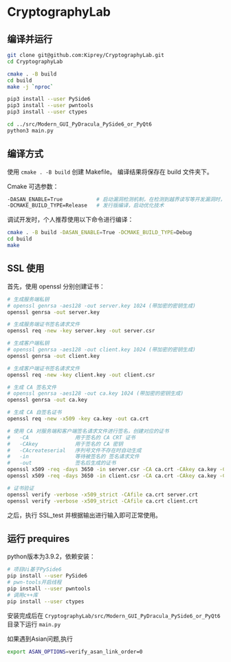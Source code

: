 # CryptographyLab

## 编译并运行

```bash
git clone git@github.com:Kiprey/CryptographyLab.git
cd CryptographyLab

cmake . -B build
cd build
make -j `nproc`

pip3 install --user PySide6
pip3 install --user pwntools
pip3 install --user ctypes

cd ../src/Modern_GUI_PyDracula_PySide6_or_PyQt6
python3 main.py
```


## 编译方式

使用 `cmake . -B build` 创建 Makefile。
编译结果将保存在 build 文件夹下。

Cmake 可选参数：

```bash
-DASAN_ENABLE=True           # 启动漏洞检测机制，在检测到越界读写等开发漏洞时，立即 abort
-DCMAKE_BUILD_TYPE=Release   # 发行版编译，启动优化技术
```

调试开发时，个人推荐使用以下命令进行编译：

```bash
cmake . -B build -DASAN_ENABLE=True -DCMAKE_BUILD_TYPE=Debug
cd build
make
```

## SSL 使用

首先，使用 openssl 分别创建证书：

```bash
# 生成服务端私钥
# openssl genrsa -aes128 -out server.key 1024 (带加密的密钥生成)
openssl genrsa -out server.key

# 生成服务端证书签名请求文件
openssl req -new -key server.key -out server.csr

# 生成客户端私钥
# openssl genrsa -aes128 -out client.key 1024 (带加密的密钥生成)
openssl genrsa -out client.key

# 生成客户端证书签名请求文件
openssl req -new -key client.key -out client.csr

# 生成 CA 签名文件
# openssl genrsa -aes128 -out ca.key 1024 (带加密的密钥生成)
openssl genrsa -out ca.key

# 生成 CA 自签名证书
openssl req -new -x509 -key ca.key -out ca.crt

# 使用 CA 对服务端和客户端签名请求文件进行签名，创建对应的证书
#   -CA               用于签名的 CA CRT 证书
#   -CAkey            用于签名的 CA 密钥
#   -CAcreateserial   序列号文件不存在时自动生成
#   -in               等待被签名的 签名请求文件
#   -out              签名后生成的证书
openssl x509 -req -days 3650 -in server.csr -CA ca.crt -CAkey ca.key -CAcreateserial -out server.crt
openssl x509 -req -days 3650 -in client.csr -CA ca.crt -CAkey ca.key -CAcreateserial -out client.crt

# 证书验证
openssl verify -verbose -x509_strict -CAfile ca.crt server.crt
openssl verify -verbose -x509_strict -CAfile ca.crt client.crt
```

之后，执行 SSL_test 并根据输出进行输入即可正常使用。

## 运行 prequires

python版本为3.9.2，依赖安装：

````bash
# 项目Ui基于PySide6
pip install --user PySide6
# pwn-tools开启线程
pip install --user pwntools
# 调用c++库
pip install --user ctypes
````

安装完成后在 `CryptographyLab/src/Modern_GUI_PyDracula_PySide6_or_PyQt6` 目录下运行 `main.py`

如果遇到Asian问题,执行

````bash
export ASAN_OPTIONS=verify_asan_link_order=0
````

